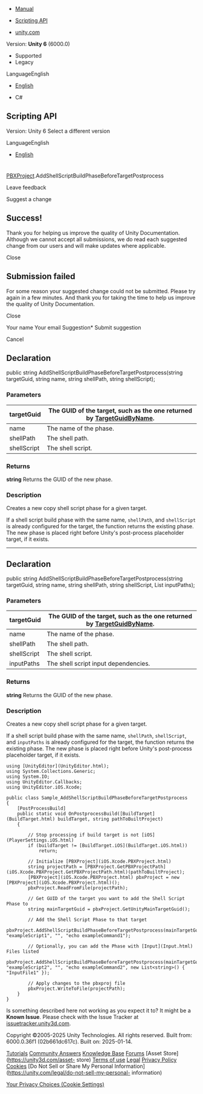 [ ]()

  * [Manual](../Manual/index.html)
  * [Scripting API](../ScriptReference/index.html)

  * [unity.com](https://unity.com/)

Version: **Unity 6** (6000.0)

  * Supported
  * Legacy

LanguageEnglish

  * [English]()

  * C#

[ ](https://docs.unity3d.com)

## Scripting API

Version: Unity 6 Select a different version

LanguageEnglish

  * [English]()

#
[PBXProject](iOS.Xcode.PBXProject.html).AddShellScriptBuildPhaseBeforeTargetPostprocess

Leave feedback

Suggest a change

## Success!

Thank you for helping us improve the quality of Unity Documentation. Although
we cannot accept all submissions, we do read each suggested change from our
users and will make updates where applicable.

Close

## Submission failed

For some reason your suggested change could not be submitted. Please <a>try
again</a> in a few minutes. And thank you for taking the time to help us
improve the quality of Unity Documentation.

Close

Your name Your email Suggestion* Submit suggestion

Cancel

[ ]()

## Declaration

public string AddShellScriptBuildPhaseBeforeTargetPostprocess(string
targetGuid, string name, string shellPath, string shellScript);

### Parameters

targetGuid | The GUID of the target, such as the one returned by [TargetGuidByName](iOS.Xcode.PBXProject.TargetGuidByName.html).  
---|---  
name | The name of the phase.  
shellPath | The shell path.  
shellScript | The shell script.  
  
### Returns

**string** Returns the GUID of the new phase.

### Description

Creates a new copy shell script phase for a given target.

If a shell script build phase with the same name, `shellPath`, and
`shellScript` is already configured for the target, the function returns the
existing phase. The new phase is placed right before Unity's post-process
placeholder target, if it exists.

* * *

## Declaration

public string AddShellScriptBuildPhaseBeforeTargetPostprocess(string
targetGuid, string name, string shellPath, string shellScript, List<string>
inputPaths);

### Parameters

targetGuid | The GUID of the target, such as the one returned by [TargetGuidByName](iOS.Xcode.PBXProject.TargetGuidByName.html).  
---|---  
name | The name of the phase.  
shellPath | The shell path.  
shellScript | The shell script.  
inputPaths | The shell script input dependencies.  
  
### Returns

**string** Returns the GUID of the new phase.

### Description

Creates a new copy shell script phase for a given target.

If a shell script build phase with the same name, `shellPath`, `shellScript`,
and `inputPaths` is already configured for the target, the function returns
the existing phase. The new phase is placed right before Unity's post-process
placeholder target, if it exists.

    
    
    using [UnityEditor](UnityEditor.html);
    using System.Collections.Generic;
    using System.IO;
    using UnityEditor.Callbacks;
    using UnityEditor.iOS.Xcode;  
      
    public class Sample_AddShellScriptBuildPhaseBeforeTargetPostprocess  
    {
        [PostProcessBuild]
        public static void OnPostprocessBuild([BuildTarget](BuildTarget.html) buildTarget, string pathToBuiltProject)
        {  
      
            // Stop processing if build target is not [iOS](PlayerSettings.iOS.html)
            if (buildTarget != [BuildTarget.iOS](BuildTarget.iOS.html))
                return;  
      
            // Initialize [PBXProject](iOS.Xcode.PBXProject.html)
            string projectPath = [PBXProject.GetPBXProjectPath](iOS.Xcode.PBXProject.GetPBXProjectPath.html)(pathToBuiltProject);
            [PBXProject](iOS.Xcode.PBXProject.html) pbxProject = new [PBXProject](iOS.Xcode.PBXProject.html)();
            pbxProject.ReadFromFile(projectPath);  
      
            // Get GUID of the target you want to add the Shell Script Phase to
            string mainTargetGuid = pbxProject.GetUnityMainTargetGuid();  
      
            // Add the Shell Script Phase to that target
            pbxProject.AddShellScriptBuildPhaseBeforeTargetPostprocess(mainTargetGuid, "exampleScript1", "", "echo exampleCommand1");  
      
            // Optionally, you can add the Phase with [Input](Input.html) Files listed
            pbxProject.AddShellScriptBuildPhaseBeforeTargetPostprocess(mainTargetGuid, "exampleScript2", "", "echo exampleCommand2", new List<string>() { "InputFile1" });  
      
            // Apply changes to the pbxproj file
            pbxProject.WriteToFile(projectPath);
        }
    }
    

Is something described here not working as you expect it to? It might be a
**Known Issue**. Please check with the Issue Tracker at
[issuetracker.unity3d.com](https://issuetracker.unity3d.com).

Copyright ©2005-2025 Unity Technologies. All rights reserved. Built from:
6000.0.36f1 (02b661dc617c). Built on: 2025-01-14.

[Tutorials](https://unity3d.com/learn) [Community
Answers](https://answers.unity3d.com) [Knowledge
Base](https://support.unity3d.com/hc/en-us)
[Forums](https://forum.unity3d.com) [Asset Store](https://unity3d.com/asset-
store) [Terms of use](https://docs.unity3d.com/Manual/TermsOfUse.html)
[Legal](https://unity.com/legal) [Privacy
Policy](https://unity.com/legal/privacy-policy)
[Cookies](https://unity.com/legal/cookie-policy) [Do Not Sell or Share My
Personal Information](https://unity.com/legal/do-not-sell-my-personal-
information)

[Your Privacy Choices (Cookie Settings)](javascript:void\(0\);)

